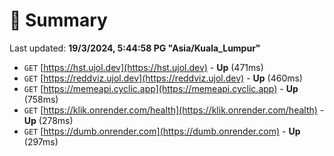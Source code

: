# 📖 Summary
Last updated: **19/3/2024, 5:44:58 PG "Asia/Kuala_Lumpur"**

- `GET` [https://hst.ujol.dev](https://hst.ujol.dev) - **Up** (471ms)
- `GET` [https://reddviz.ujol.dev](https://reddviz.ujol.dev) - **Up** (460ms)
- `GET` [https://memeapi.cyclic.app](https://memeapi.cyclic.app) - **Up** (758ms)
- `GET` [https://klik.onrender.com/health](https://klik.onrender.com/health) - **Up** (278ms)
- `GET` [https://dumb.onrender.com](https://dumb.onrender.com) - **Up** (297ms)
